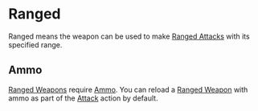 # Ranged
Ranged means the weapon can be used to make [Ranged Attacks](../../../../../Game%20Procedures/Ranged%20Attack.md) with its specified range. 
## Ammo
[Ranged Weapons](../../../Weapons.md#Ranged%20Weapons) require [Ammo](Ammo%20Property.md). You can reload a [Ranged Weapon](../../../Weapons.md#Ranged%20Weapons) with ammo as part of the [Attack](../../../../../Game%20Procedures/Attack.md) action by default.